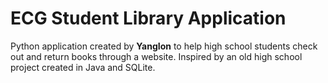 # ECG Student Library Application
Python application created by **YangIon** to help high school students check out and return books through a website. Inspired by an old high school project created in Java and SQLite. 